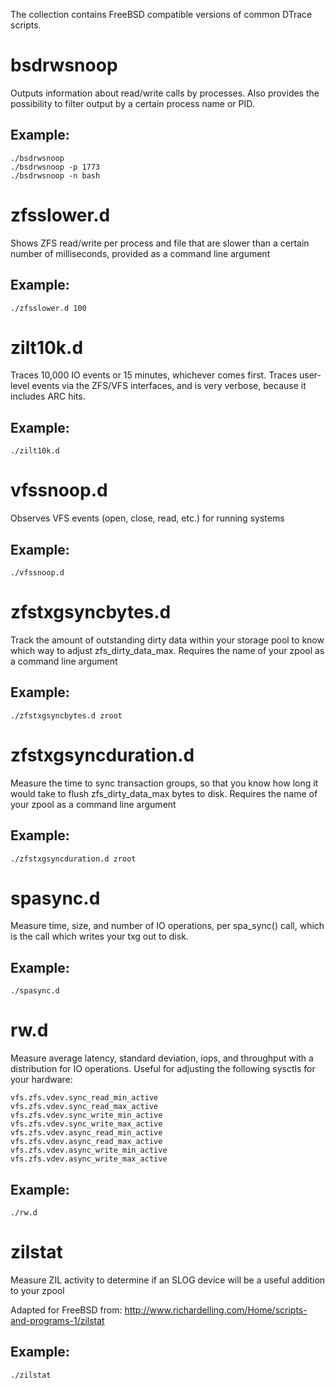 The collection contains FreeBSD compatible versions of common DTrace scripts.

# bsdrwsnoop

Outputs information about read/write calls by processes.
Also provides the possibility to filter output by a certain process
name or PID.

## Example:
    ./bsdrwsnoop
    ./bsdrwsnoop -p 1773
    ./bsdrwsnoop -n bash

# zfsslower.d

Shows ZFS read/write per process and file that are slower than
a certain number of milliseconds, provided as a command line argument

## Example:
    ./zfsslower.d 100

# zilt10k.d

Traces 10,000 IO events or 15 minutes, whichever comes first. Traces user-level events via the
ZFS/VFS interfaces, and is very verbose, because it includes ARC hits.

## Example:
    ./zilt10k.d

# vfssnoop.d

Observes VFS events (open, close, read, etc.) for running systems

## Example:
    ./vfssnoop.d

# zfstxgsyncbytes.d

Track the amount of outstanding dirty data within your storage pool to know which way to adjust zfs_dirty_data_max.
Requires the name of your zpool as a command line argument

## Example:
    ./zfstxgsyncbytes.d zroot

# zfstxgsyncduration.d

Measure the time to sync transaction groups, so that you know how long it would take to flush zfs_dirty_data_max bytes to disk.
Requires the name of your zpool as a command line argument

## Example:
    ./zfstxgsyncduration.d zroot

# spasync.d

Measure time, size, and number of IO operations, per spa_sync() call, which is the call which writes your txg out to disk.

## Example:
    ./spasync.d

# rw.d

Measure average latency, standard deviation, iops, and throughput with a distribution for IO operations. Useful for adjusting 
the following sysctls for your hardware:

	vfs.zfs.vdev.sync_read_min_active
	vfs.zfs.vdev.sync_read_max_active
	vfs.zfs.vdev.sync_write_min_active
	vfs.zfs.vdev.sync_write_max_active
	vfs.zfs.vdev.async_read_min_active
	vfs.zfs.vdev.async_read_max_active
	vfs.zfs.vdev.async_write_min_active
	vfs.zfs.vdev.async_write_max_active

## Example:
    ./rw.d

# zilstat

Measure ZIL activity to determine if an SLOG device will be a useful addition to your zpool

Adapted for FreeBSD from: http://www.richardelling.com/Home/scripts-and-programs-1/zilstat

## Example:
    ./zilstat

